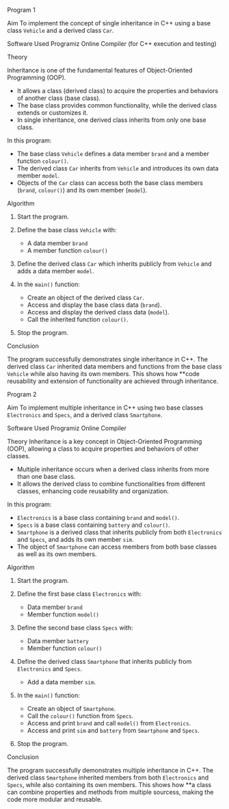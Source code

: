 Program 1

Aim
To implement the concept of single inheritance in C++ using a base class `Vehicle` and a derived class `Car`.


Software Used
Programiz Online Compiler (for C++ execution and testing)

Theory

Inheritance is one of the fundamental features of Object-Oriented Programming (OOP).

* It allows a class (derived class) to acquire the properties and behaviors of another class (base class).
* The base class provides common functionality, while the derived class extends or customizes it.
* In single inheritance, one derived class inherits from only one base class.

In this program:

* The base class `Vehicle` defines a data member `brand` and a member function `colour()`.
* The derived class `Car` inherits from `Vehicle` and introduces its own data member `model`.
* Objects of the `Car` class can access both the base class members (`brand`, `colour()`) and its own member (`model`).

Algorithm

1. Start the program.
2. Define the base class `Vehicle` with:

   * A data member `brand`
   * A member function `colour()`
3. Define the derived class `Car` which inherits publicly from `Vehicle` and adds a data member `model`.
4. In the `main()` function:

   * Create an object of the derived class `Car`.
   * Access and display the base class data (`brand`).
   * Access and display the derived class data (`model`).
   * Call the inherited function `colour()`.
5. Stop the program.

Conclusion

The program successfully demonstrates single inheritance in C++.
The derived class `Car` inherited data members and functions from the base class `Vehicle` while also having its own members. This shows how **code reusability and extension of functionality are achieved through inheritance.


Program 2

Aim
To implement multiple inheritance in C++ using two base classes `Electronics` and `Specs`, and a derived class `Smartphone`.

Software Used
Programiz Online Compiler


Theory
Inheritance is a key concept in Object-Oriented Programming (OOP), allowing a class to acquire properties and behaviors of other classes.

* Multiple inheritance occurs when a derived class inherits from more than one base class.
* It allows the derived class to combine functionalities from different classes, enhancing code reusability and organization.

In this program:

* `Electronics` is a base class containing `brand` and `model()`.
* `Specs` is a base class containing `battery` and `colour()`.
* `Smartphone` is a derived class that inherits publicly from both `Electronics` and `Specs`, and adds its own member `sim`.
* The object of `Smartphone` can access members from both base classes as well as its own members.


Algorithm

1. Start the program.
2. Define the first base class `Electronics` with:

   * Data member `brand`
   * Member function `model()`
3. Define the second base class `Specs` with:

   * Data member `battery`
   * Member function `colour()`
4. Define the derived class `Smartphone` that inherits publicly from `Electronics` and `Specs`.

   * Add a data member `sim`.
5. In the `main()` function:

   * Create an object of `Smartphone`.
   * Call the `colour()` function from `Specs`.
   * Access and print `brand` and call `model()` from `Electronics`.
   * Access and print `sim` and `battery` from `Smartphone` and `Specs`.
6. Stop the program.

Conclusion

The program successfully demonstrates multiple inheritance in C++.
The derived class `Smartphone` inherited members from both `Electronics` and `Specs`, while also containing its own members. This shows how **a class can combine properties and methods from multiple sourcess, making the code more modular and reusable.



